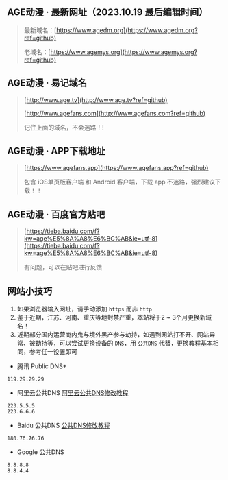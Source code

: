## AGE动漫 · 最新网址（2023.10.19 最后编辑时间）
> 最新域名：[https://www.agedm.org](https://www.agedm.org?ref=github)
>
> 老域名：[https://www.agemys.org](https://www.agemys.org?ref=github)

## AGE动漫 · 易记域名
> [http://www.age.tv](http://www.age.tv?ref=github)
> 
> [http://www.agefans.com](http://www.agefans.com?ref=github)
> 
> 记住上面的域名，不会迷路！!


## AGE动漫 · APP下载地址
> [https://www.agefans.app](https://www.agefans.app?ref=github)
>
> 包含 iOS单页版客户端 和 Android 客户端，下载 app 不迷路，强烈建议下载！！


## AGE动漫 · 百度官方贴吧
> [https://tieba.baidu.com/f?kw=age%E5%8A%A8%E6%BC%AB&ie=utf-8](https://tieba.baidu.com/f?kw=age%E5%8A%A8%E6%BC%AB&ie=utf-8)
>
> 有问题，可以在贴吧进行反馈

## 网站小技巧
1. 如果浏览器输入网址，请手动添加 `https` 而非 `http`
2. 鉴于近期，江苏、河南、重庆等地封禁严重，本站将于2 ~ 3个月更换新域名！
3. 近期部分国内运营商内鬼与境外黑产参与劫持，如遇到网站打不开、网站异常、被劫持等，可以尝试更换设备的 `DNS`，用 `公共DNS` 代替，更换教程基本相同，参考任一设置即可

* 腾讯 Public DNS+
```
119.29.29.29
```

* 阿里云公共DNS [阿里云公共DNS修改教程](https://www.alidns.com/knowledge?type=SETTING_DOCS#user_windows)
```
223.5.5.5
223.6.6.6
```

* Baidu 公共DNS [公共DNS修改教程](https://dudns.baidu.com/index.html)
```
180.76.76.76
```

* Google 公共DNS
```
8.8.8.8
8.8.4.4
```
